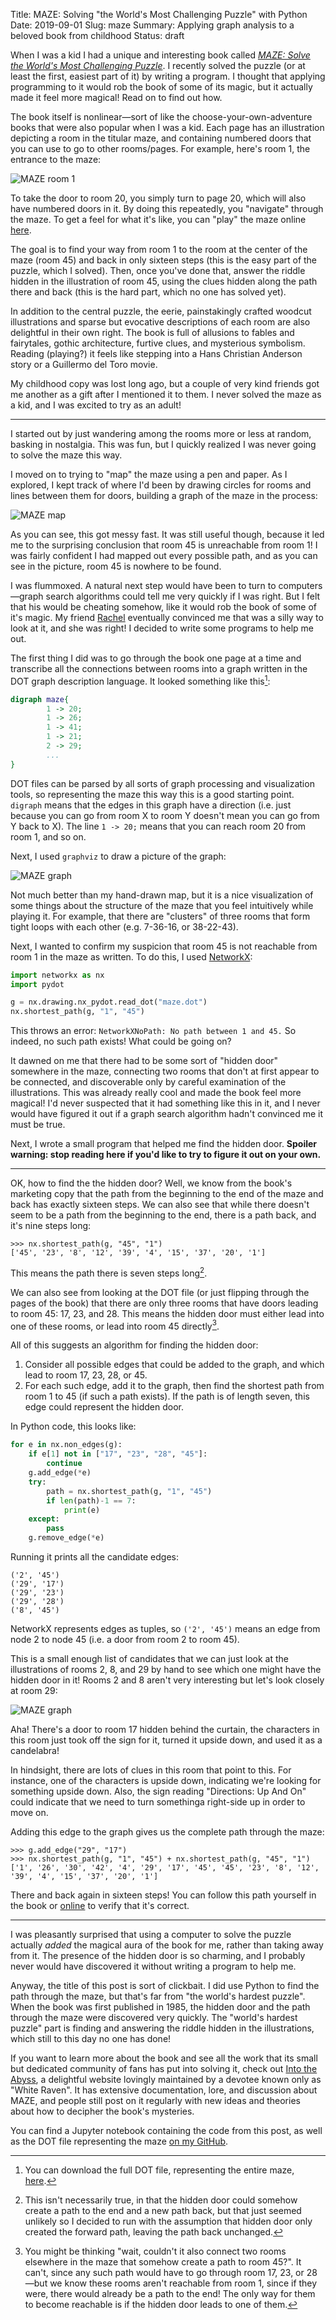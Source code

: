 Title: MAZE: Solving "the World's Most Challenging Puzzle" with Python
Date: 2019-09-01
Slug: maze
Summary: Applying graph analysis to a beloved book from childhood
Status: draft

When I was a kid I had a unique and interesting book called *[MAZE:
Solve the World's Most Challenging
Puzzle](https://en.wikipedia.org/wiki/MAZE:_Solve_the_World%27s_Most_Challenging_Puzzle)*. I
recently solved the puzzle (or at least the first, easiest part of it)
by writing a program. I thought that applying programming to it would
rob the book of some of its magic, but it actually made it feel more
magical! Read on to find out how.

The book itself is nonlinear—sort of like the
choose-your-own-adventure books that were also popular when I was a
kid. Each page has an illustration depicting a room in the titular
maze, and containing numbered doors that you can use to go to other
rooms/pages. For example, here's room 1, the entrance to the maze:

![MAZE room 1](/assets/images/maze-room-1.jpg)

To take the door to room 20, you simply turn to page 20, which will
also have numbered doors in it. By doing this repeatedly, you
"navigate" through the maze. To get a feel for what it's like, you can
"play" the maze online [here](http://www.intotheabyss.net/room-1/).

The goal is to find your way from room 1 to the room at the center of
the maze (room 45) and back in only sixteen steps (this is the easy
part of the puzzle, which I solved). Then, once you've done that,
answer the riddle hidden in the illustration of room 45, using the
clues hidden along the path there and back (this is the hard part,
which no one has solved yet).

In addition to the central puzzle, the eerie, painstakingly crafted
woodcut illustrations and sparse but evocative descriptions of each
room are also delightful in their own right. The book is full of
allusions to fables and fairytales, gothic architecture, furtive
clues, and mysterious symbolism. Reading (playing?) it feels like
stepping into a Hans Christian Anderson story or a Guillermo del Toro
movie.

My childhood copy was lost long ago, but a couple of very kind friends
got me another as a gift after I mentioned it to them. I never solved
the maze as a kid, and I was excited to try as an adult!

---

I started out by just wandering among the rooms more or less at
random, basking in nostalgia. This was fun, but I quickly realized I
was never going to solve the maze this way.

I moved on to trying to "map" the maze using a pen and paper. As I
explored, I kept track of where I'd been by drawing circles for rooms
and lines between them for doors, building a graph of the maze in the
process:

![MAZE map](/assets/images/maze_map.jpg)

As you can see, this got messy fast. It was still useful though,
because it led me to the surprising conclusion that room 45 is
unreachable from room 1! I was fairly confident I had mapped out every
possible path, and as you can see in the picture, room 45 is nowhere
to be found.

I was flummoxed. A natural next step would have been to turn to
computers—graph search algorithms could tell me very quickly if I was
right. But I felt that his would be cheating somehow, like it would
rob the book of some of it's magic. My friend
[Rachel](http://rahwang.mystrikingly.com/) eventually convinced me
that was a silly way to look at it, and she was right! I decided to
write some programs to help me out.

The first thing I did was to go through the book one page at a time
and transcribe all the connections between rooms into a graph written
in the DOT graph description language. It looked something like
this[^1]:

```dot
digraph maze{
        1 -> 20;
        1 -> 26;
        1 -> 41;
        1 -> 21;
        2 -> 29;
        ...
}
```

DOT files can be parsed by all sorts of graph processing and
visualization tools, so representing the maze this way this is a good
starting point. `digraph` means that the edges in this graph have a
direction (i.e. just because you can go from room X to room Y doesn't
mean you can go from Y back to X). The line `1 -> 20;` means that you
can reach room 20 from room 1, and so on.

Next, I used `graphviz` to draw a picture of the graph:


![MAZE graph](/assets/images/maze_graph.jpg)


Not much better than my hand-drawn map, but it is a nice visualization
of some things about the structure of the maze that you feel
intuitively while playing it. For example, that there are "clusters"
of three rooms that form tight loops with each other (e.g. 7-36-16, or
38-22-43).

Next, I wanted to confirm my suspicion that room 45 is not reachable
from room 1 in the maze as written. To do this, I used
[NetworkX](https://networkx.github.io/):


```python
import networkx as nx
import pydot

g = nx.drawing.nx_pydot.read_dot("maze.dot")
nx.shortest_path(g, "1", "45")
```

This throws an error: `NetworkXNoPath: No path between 1 and 45.` So
indeed, no such path exists! What could be going on?

It dawned on me that there had to be some sort of "hidden door"
somewhere in the maze, connecting two rooms that don't at first appear
to be connected, and discoverable only by careful examination of the
illustrations. This was already really cool and made the book feel
more magical! I'd never suspected that it had something like this in
it, and I never would have figured it out if a graph search algorithm
hadn't convinced me it must be true.

Next, I wrote a small program that helped me find the hidden
door. **Spoiler warning: stop reading here if you'd like to try to
figure it out on your own.**

---

OK, how to find the the hidden door? Well, we know from the book's
marketing copy that the path from the beginning to the end of the maze
and back has exactly sixteen steps. We can also see that while there
doesn't seem to be a path from the beginning to the end, there is a
path back, and it's nine steps long:

```pycon
>>> nx.shortest_path(g, "45", "1")
['45', '23', '8', '12', '39', '4', '15', '37', '20', '1']
```

 This means the path there is seven steps long[^2].

 We can also see from looking at the DOT file (or just flipping
 through the pages of the book) that there are only three rooms that
 have doors leading to room 45: 17, 23, and 28. This means the hidden
 door must either lead into one of these rooms, or lead into room 45
 directly[^3].

 All of this suggests an algorithm for finding the hidden
 door:

 1. Consider all possible edges that could be added to the graph,
    and which lead to room 17, 23, 28, or 45.
 2. For each such edge, add it to the graph, then find the shortest
    path from room 1 to 45 (if such a path exists). If the path is of
    length seven, this edge could represent the hidden door.

In Python code, this looks like:


```python
for e in nx.non_edges(g):
    if e[1] not in ["17", "23", "28", "45"]:
        continue
    g.add_edge(*e)
    try:
        path = nx.shortest_path(g, "1", "45")
        if len(path)-1 == 7:
            print(e)
    except:
        pass
    g.remove_edge(*e)
```

Running it prints all the candidate edges:

```
('2', '45')
('29', '17')
('29', '23')
('29', '28')
('8', '45')
```

NetworkX represents edges as tuples, so `('2', '45')` means an edge
from node 2 to node 45 (i.e. a door from room 2 to room 45).

This is a small enough list of candidates that we can just look at the
illustrations of rooms 2, 8, and 29 by hand to see which one might
have the hidden door in it! Rooms 2 and 8 aren't very interesting but
let's look closely at room 29:

![MAZE graph](/assets/images/maze-room-29.jpg)

Aha! There's a door to room 17 hidden behind the curtain, the
characters in this room just took off the sign for it, turned it
upside down, and used it as a candelabra!

In hindsight, there are lots of clues in this room that point to
this. For instance, one of the characters is upside down, indicating
we're looking for something upside down. Also, the sign reading
"Directions: Up And On" could indicate that we need to turn somethinga
right-side up in order to move on.

Adding this edge to the graph gives us the complete path through the
maze:

```pycon
>>> g.add_edge("29", "17")
>>> nx.shortest_path(g, "1", "45") + nx.shortest_path(g, "45", "1")
['1', '26', '30', '42', '4', '29', '17', '45', '45', '23', '8', '12',
'39', '4', '15', '37', '20', '1']
```

There and back again in sixteen steps! You can follow this path
yourself in the book or [online](http://www.intotheabyss.net/room-1/)
to verify that it's correct.

---

I was pleasantly surprised that using a computer to solve the puzzle
actually *added* the magical aura of the book for me, rather than
taking away from it. The presence of the hidden door is so charming,
and I probably never would have discovered it without writing a
program to help me.

Anyway, the title of this post is sort of clickbait. I did use Python
to find the path through the maze, but that's far from "the world's
hardest puzzle".  When the book was first published in 1985, the
hidden door and the path through the maze were discovered very
quickly. The "world's hardest puzzle" part is finding and answering
the riddle hidden in the illustrations, which still to this day no one
has done!

If you want to learn more about the book and see all the work that its
small but dedicated community of fans has put into solving it, check
out [Into the Abyss](http://www.intotheabyss.net/), a delightful
website lovingly maintained by a devotee known only as "White
Raven". It has extensive documentation, lore, and discussion about
MAZE, and people still post on it regularly with new ideas and
theories about how to decipher the book's mysteries.

You can find a Jupyter notebook containing the code from this post, as
well as the DOT file representing the maze [on my
GitHub](https://github.com/porterjamesj/maze).


[^1]: You can download the full DOT file, representing the entire
      maze,
      [here](https://raw.githubusercontent.com/porterjamesj/maze/master/maze.dot).
[^2]: This isn't necessarily true, in that the hidden door could
      somehow create a path to the end and a new path back, but that
      just seemed unlikely so I decided to run with the assumption
      that hidden door only created the forward path, leaving the path
      back unchanged.
[^3]: You might be thinking "wait, couldn't it also connect two rooms
      elsewhere in the maze that somehow create a path to room
      45?". It can't, since any such path would have to go through
      room 17, 23, or 28—but we know these rooms aren't reachable from
      room 1, since if they were, there would already be a path to the
      end! The only way for them to become reachable is if the hidden
      door leads to one of them.
